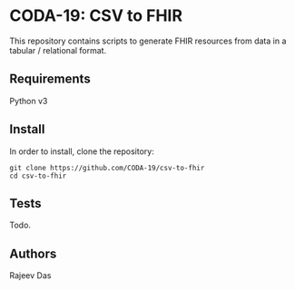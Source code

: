 # CODA-19: CSV to FHIR 

This repository contains scripts to generate FHIR resources from data in a tabular / relational format.   
     
    
    
## Requirements

Python v3

## Install

In order to install, clone the repository:

```
git clone https://github.com/CODA-19/csv-to-fhir
cd csv-to-fhir
```

## Tests

Todo.

## Authors

Rajeev Das
